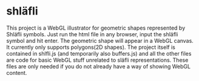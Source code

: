 # shläfli
This project is a WebGL illustrator for geometric shapes represented by Shläfli symbols. Just run the html file in any browser, input the shläfli symbol and hit enter. The geometric shape will appear in a WebGL canvas. It currently only supports polygons(2D shapes).
The project itself is contained in shlfli.js (and temporarily also buffers.js) and all the other files are code for basic WebGL stuff unrelated to släfli representations. These files are only needed if you do not already have a way of showing WebGL content.
